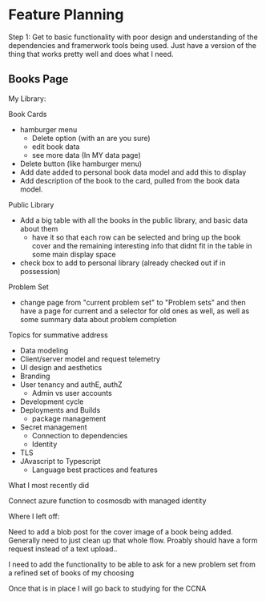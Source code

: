 # Feature Planning


Step 1: Get to basic functionality with poor design and understanding of the dependencies and framerwork tools being used. Just have a version of the thing that works pretty well and does what I need.

## Books Page

My Library:

Book Cards
- hamburger menu
  - Delete option (with an are you sure)
  - edit book data
  - see more data (In MY data page)
- Delete button (like hamburger menu)
- Add date added to personal book data model and add this to display
- Add description of the book to the card, pulled from the book data model.

Public Library
- Add a big table with all the books in the public library, and basic data about them
  - have it so that each row can be selected and bring up the book cover and the remaining interesting info that didnt fit in the table in some main display space
- check box to add to personal library (already checked out if in possession)


Problem Set
- change page from "current problem set" to "Problem sets" and then have a page for current and a selector for old ones as well, as well as some summary data about problem completion





Topics for summative address
- Data modeling
- Client/server model and request telemetry
- UI design and aesthetics
- Branding
- User tenancy and authE, authZ
  - Admin vs user accounts
- Development cycle
- Deployments and Builds
  - package management
- Secret management
  - Connection to dependencies
  - Identity
- TLS
- JAvascript to Typescript
  - Language best practices and features


What I most recently did

Connect azure function to cosmosdb with managed identity


Where I left off:

Need to add a blob post for the cover image of a book being added. Generally need to just clean up that whole flow. Proably should have a form request instead of a text upload..

I need to add the functionality to be able to ask for a new problem set from a refined set of books of my choosing

Once that is in place I will go back to studying for the CCNA